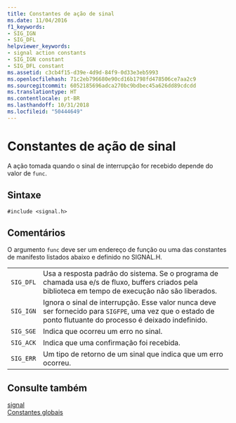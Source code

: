 ```yaml
---
title: Constantes de ação de sinal
ms.date: 11/04/2016
f1_keywords:
- SIG_IGN
- SIG_DFL
helpviewer_keywords:
- signal action constants
- SIG_IGN constant
- SIG_DFL constant
ms.assetid: c3cb4f15-d39e-4d9d-84f9-0d33e3eb5993
ms.openlocfilehash: 71c2eb796680e90cd16b1798fd478506ce7aa2c9
ms.sourcegitcommit: 6052185696adca270bc9bdbec45a626dd89cdcdd
ms.translationtype: HT
ms.contentlocale: pt-BR
ms.lasthandoff: 10/31/2018
ms.locfileid: "50444649"
---
```

# <a name="signal-action-constants"></a>Constantes de ação de sinal

A ação tomada quando o sinal de interrupção for recebido depende do valor de `func`.

## <a name="syntax"></a>Sintaxe

```
#include <signal.h>
```

## <a name="remarks"></a>Comentários

O argumento `func` deve ser um endereço de função ou uma das constantes de manifesto listados abaixo e definido no SIGNAL.H.

|||
|-|-|
| `SIG_DFL`  | Usa a resposta padrão do sistema. Se o programa de chamada usa e/s de fluxo, buffers criados pela biblioteca em tempo de execução não são liberados.  |
| `SIG_IGN`  | Ignora o sinal de interrupção. Esse valor nunca deve ser fornecido para `SIGFPE`, uma vez que o estado de ponto flutuante do processo é deixado indefinido.  |
| `SIG_SGE`  | Indica que ocorreu um erro no sinal.  |
| `SIG_ACK`  | Indica que uma confirmação foi recebida.  |
| `SIG_ERR`  | Um tipo de retorno de um sinal que indica que um erro ocorreu.  |

## <a name="see-also"></a>Consulte também

[signal](../c-runtime-library/reference/signal.md)<br/>
[Constantes globais](../c-runtime-library/global-constants.md)